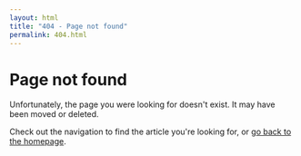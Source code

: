 ```yaml
---
layout: html
title: "404 - Page not found"
permalink: 404.html
---
```


# Page not found

Unfortunately, the page you were looking for doesn't exist. It may have been moved or deleted.

Check out the navigation to find the article you're looking for, or [go back to the homepage](/).
